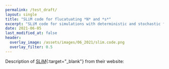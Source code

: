 ```yaml
---
permalink: /test_draft/
layout: single
title: "SLiM code for flucatuating *N* and *s*"
excerpt: "SLiM code for simulations with deterministic and stochastic fluctuations in population size and selection strength."
date: 2021-06-05
last_modified_at: false
header:
  overlay_image: /assets/images/06_2021/slim.code.png
  overlay_filter: 0.5
---
```


Description of [SLiM](https://messerlab.org/slim/){:target="_blank"} from their website: